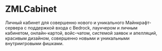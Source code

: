 # ZMLCabinet
Личный кабинет для совершенно нового и уникального Майнкрафт-сервера с поддержкой входа с Bedrock, лаунчером и личным кабинетом, онлайн-картой, войс-чатом, системой заявок и апелляций, красивым дизайном, совершенно новыми и уникальными внутриигровыми фишками.
